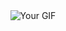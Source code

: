 <div style="display: flex; justify-content: center;">
  <img src="https://example.com/Videotogif.gif.gif" alt="Your GIF" style="max-width: 100%;">
</div>
